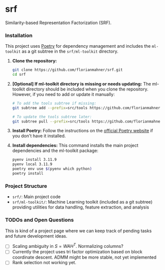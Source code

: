 # srf

Similarity-based Representation Factorization (SRF).

### Installation


This project uses [Poetry](https://python-poetry.org/) for dependency management and includes the `ml-toolkit` as a git subtree in the `srf/ml-toolkit` directory.

1.  **Clone the repository:**
    ```bash
    git clone https://github.com/florianmahner/srf.git
    cd srf
    ```

2.  **[Optional] If ml-toolkit directory is missing or needs updating:**
    The ml-toolkit directory should be included when you clone the repository. However, if you need to add or update it manually:
    ```bash
    # To add the tools subtree if missing:
    git subtree add --prefix=src/tools https://github.com/florianmahner/tools.git main --squash

    # To update the tools subtree later:
    git subtree pull --prefix=src/tools https://github.com/florianmahner/tools.git main --squash
    ```

3.  **Install Poetry:**
    Follow the instructions on the [official Poetry website](https://python-poetry.org/docs/#installation) if you don't have it installed.

4.  **Install dependencies:**
    This command installs the main project dependencies and the ml-toolkit package:
    ```bash
    pyenv install 3.11.9
    pyenv local 3.11.9
    poetry env use $(pyenv which python)
    poetry install
    ```

### Project Structure

- `srf/`: Main project code
- `srf/ml-toolkit/`: Machine Learning toolkit (included as a git subtree) providing utilities for data handling, feature extraction, and analysis

### TODOs and Open Questions

This is kind of a project page where we can keep track of pending tasks and future development ideas.

- [ ] Scaling ambiguity in $S = W A H^T$. Normalizing columns?
- [ ] Currently the project uses tri factor optimization based on block coordinate descent. ADMM might be more stable, not yet implemented
- [ ] Rank selection not working yet.
